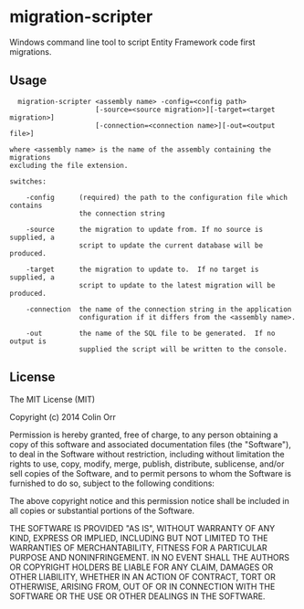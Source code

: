 migration-scripter
==================

Windows command line tool to script Entity Framework code first migrations.

Usage
-----
```
  migration-scripter <assembly name> -config=<config path>
                     [-source=<source migration>][-target=<target migration>]
                     [-connection=<connection name>][-out=<output file>]

where <assembly name> is the name of the assembly containing the migrations
excluding the file extension.

switches:

    -config      (required) the path to the configuration file which contains 
                 the connection string

    -source      the migration to update from. If no source is supplied, a 
                 script to update the current database will be produced.

    -target      the migration to update to.  If no target is supplied, a 
                 script to update to the latest migration will be produced.

    -connection  the name of the connection string in the application 
                 configuration if it differs from the <assembly name>.

    -out         the name of the SQL file to be generated.  If no output is
                 supplied the script will be written to the console.
 ```


License
-------

The MIT License (MIT)

Copyright (c) 2014 Colin Orr

Permission is hereby granted, free of charge, to any person obtaining a copy of
this software and associated documentation files (the "Software"), to deal in
the Software without restriction, including without limitation the rights to
use, copy, modify, merge, publish, distribute, sublicense, and/or sell copies of
the Software, and to permit persons to whom the Software is furnished to do so,
subject to the following conditions:

The above copyright notice and this permission notice shall be included in all
copies or substantial portions of the Software.

THE SOFTWARE IS PROVIDED "AS IS", WITHOUT WARRANTY OF ANY KIND, EXPRESS OR
IMPLIED, INCLUDING BUT NOT LIMITED TO THE WARRANTIES OF MERCHANTABILITY, FITNESS
FOR A PARTICULAR PURPOSE AND NONINFRINGEMENT. IN NO EVENT SHALL THE AUTHORS OR
COPYRIGHT HOLDERS BE LIABLE FOR ANY CLAIM, DAMAGES OR OTHER LIABILITY, WHETHER
IN AN ACTION OF CONTRACT, TORT OR OTHERWISE, ARISING FROM, OUT OF OR IN
CONNECTION WITH THE SOFTWARE OR THE USE OR OTHER DEALINGS IN THE SOFTWARE.
